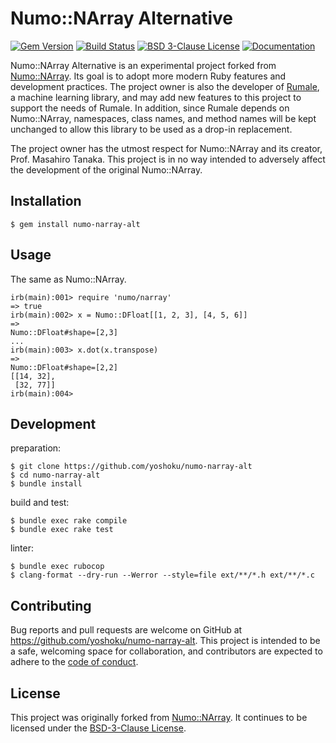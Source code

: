 # Numo::NArray Alternative

[![Gem Version](https://badge.fury.io/rb/numo-narray-alt.svg)](https://badge.fury.io/rb/numo-narray-alt)
[![Build Status](https://github.com/yoshoku/numo-narray-alt/actions/workflows/build.yml/badge.svg)](https://github.com/yoshoku/numo-narray-alt/actions/workflows/build.yml)
[![BSD 3-Clause License](https://img.shields.io/badge/License-BSD%203--Clause-orange.svg)](https://github.com/yoshoku/numo-narray-alt/blob/main/LICENSE)
[![Documentation](https://img.shields.io/badge/api-reference-blue.svg)](https://gemdocs.org/gems/numo-narray-alt/)

Numo::NArray Alternative is an experimental project forked from [Numo::NArray](https://github.com/ruby-numo/numo-narray).
Its goal is to adopt more modern Ruby features and development practices.
The project owner is also the developer of [Rumale](https://github.com/yoshoku/rumale), a machine learning library,
and may add new features to this project to support the needs of Rumale.
In addition, since Rumale depends on Numo::NArray, namespaces, class names, and method names will be kept unchanged
to allow this library to be used as a drop-in replacement.

The project owner has the utmost respect for Numo::NArray and its creator, Prof. Masahiro Tanaka.
This project is in no way intended to adversely affect the development of the original Numo::NArray.

## Installation

```shell
$ gem install numo-narray-alt
```

## Usage

The same as Numo::NArray.

```irb
irb(main):001> require 'numo/narray'
=> true
irb(main):002> x = Numo::DFloat[[1, 2, 3], [4, 5, 6]]
=>
Numo::DFloat#shape=[2,3]
...
irb(main):003> x.dot(x.transpose)
=>
Numo::DFloat#shape=[2,2]
[[14, 32],
 [32, 77]]
irb(main):004>
```

## Development

preparation:

```shell
$ git clone https://github.com/yoshoku/numo-narray-alt
$ cd numo-narray-alt
$ bundle install
```

build and test:

```
$ bundle exec rake compile
$ bundle exec rake test
```

linter:

```shell
$ bundle exec rubocop
$ clang-format --dry-run --Werror --style=file ext/**/*.h ext/**/*.c
```

## Contributing

Bug reports and pull requests are welcome on GitHub at https://github.com/yoshoku/numo-narray-alt.
This project is intended to be a safe, welcoming space for collaboration,
and contributors are expected to adhere to
the [code of conduct](https://github.com/yoshoku/numo-narray-alt/blob/main/CODE_OF_CONDUCT.md).

## License

This project was originally forked from [Numo::NArray](https://github.com/ruby-numo/numo-narray).
It continues to be licensed under the [BSD-3-Clause License](https://github.com/yoshoku/numo-narray-alt/blob/main/LICENSE).
